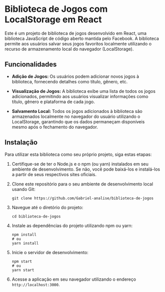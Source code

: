 # Biblioteca de Jogos com LocalStorage em React

Este é um projeto de biblioteca de jogos desenvolvido em React, uma biblioteca JavaScript de código aberto mantida pelo Facebook. A biblioteca permite aos usuários salvar seus jogos favoritos localmente utilizando o recurso de armazenamento local do navegador (LocalStorage).

## Funcionalidades

- **Adição de Jogos:** Os usuários podem adicionar novos jogos à biblioteca, fornecendo detalhes como título, gênero, etc.

- **Visualização de Jogos:** A biblioteca exibe uma lista de todos os jogos adicionados, permitindo aos usuários visualizar informações como título, gênero e plataforma de cada jogo.

- **Salvamento Local:** Todos os jogos adicionados à biblioteca são armazenados localmente no navegador do usuário utilizando o LocalStorage, garantindo que os dados permaneçam disponíveis mesmo após o fechamento do navegador.

## Instalação

Para utilizar esta biblioteca como seu próprio projeto, siga estas etapas:

1. Certifique-se de ter o Node.js e o npm (ou yarn) instalados em seu ambiente de desenvolvimento. Se não, você pode baixá-los e instalá-los a partir de seus respectivos sites oficiais.

2. Clone este repositório para o seu ambiente de desenvolvimento local usando Git:

    ```
    git clone https://github.com/Gabriel-analise/biblioteca-de-jogos
    ```

3. Navegue até o diretório do projeto:

    ```
    cd biblioteca-de-jogos
    ```

4. Instale as dependências do projeto utilizando npm ou yarn:

    ```
    npm install
    # ou
    yarn install
    ```

5. Inicie o servidor de desenvolvimento:

    ```
    npm start
    # ou
    yarn start
    ```

6. Acesse a aplicação em seu navegador utilizando o endereço `http://localhost:3000`.
